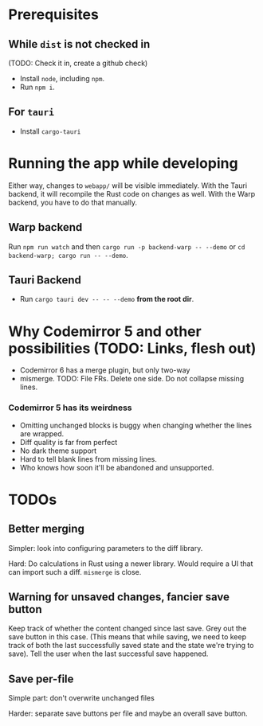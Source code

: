 # Prerequisites

## While `dist` is not checked in

(TODO: Check it in, create a github check)

- Install `node`, including `npm`.
- Run `npm i`.

## For `tauri`
- Install `cargo-tauri`

# Running the app while developing

Either way, changes to `webapp/` will be visible immediately. With the Tauri
backend, it will recompile the Rust code on changes as well. With the Warp
backend, you have to do that manually.

## Warp backend

Run `npm run watch` and then `cargo run -p backend-warp -- --demo` or `cd
backend-warp; cargo run -- --demo`.

## Tauri Backend

- Run `cargo tauri dev -- -- --demo` **from the root dir**.

# Why Codemirror 5 and other possibilities (TODO: Links, flesh out)

- Codemirror 6 has a merge plugin, but only two-way
- mismerge. TODO: File FRs. Delete one side. Do not collapse missing lines.

### Codemirror 5 has its weirdness
- Omitting unchanged blocks is buggy when changing whether the lines are wrapped.
- Diff quality is far from perfect
- No dark theme support
- Hard to tell blank lines from missing lines.
- Who knows how soon it'll be abandoned and unsupported.

# TODOs

## Better merging
Simpler: look into configuring parameters to the diff library.

Hard: Do calculations in Rust using a newer library. Would require a UI that can
import such a diff. `mismerge` is close.

## Warning for unsaved changes, fancier save button

Keep track of whether the content changed since last save. Grey out the save
button in this case. (This means that while saving, we need to keep track of
both the last successfully saved state and the state we're trying to save). Tell
the user when the last successful save happened.

## Save per-file

Simple part: don't overwrite unchanged files

Harder: separate save buttons per file and maybe an overall save button.